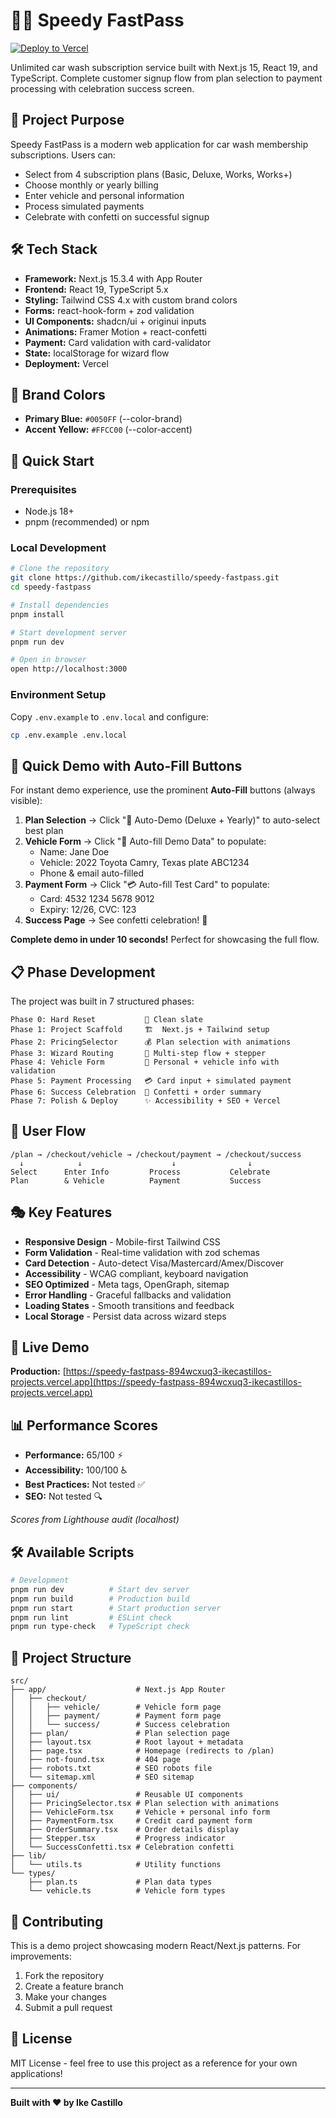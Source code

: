 # 🚗💨 Speedy FastPass

[![Deploy to Vercel](https://vercel.com/button)](https://vercel.com/new/clone?repository-url=https://github.com/ikecastillo/speedy-fastpass)

Unlimited car wash subscription service built with Next.js 15, React 19, and TypeScript. Complete customer signup flow from plan selection to payment processing with celebration success screen.

## 🎯 Project Purpose

Speedy FastPass is a modern web application for car wash membership subscriptions. Users can:
- Select from 4 subscription plans (Basic, Deluxe, Works, Works+)
- Choose monthly or yearly billing
- Enter vehicle and personal information
- Process simulated payments
- Celebrate with confetti on successful signup

## 🛠️ Tech Stack

- **Framework:** Next.js 15.3.4 with App Router
- **Frontend:** React 19, TypeScript 5.x
- **Styling:** Tailwind CSS 4.x with custom brand colors
- **Forms:** react-hook-form + zod validation
- **UI Components:** shadcn/ui + originui inputs
- **Animations:** Framer Motion + react-confetti
- **Payment:** Card validation with card-validator
- **State:** localStorage for wizard flow
- **Deployment:** Vercel

## 🎨 Brand Colors

- **Primary Blue:** `#0050FF` (--color-brand)
- **Accent Yellow:** `#FFCC00` (--color-accent)

## 🚀 Quick Start

### Prerequisites
- Node.js 18+ 
- pnpm (recommended) or npm

### Local Development

```bash
# Clone the repository
git clone https://github.com/ikecastillo/speedy-fastpass.git
cd speedy-fastpass

# Install dependencies
pnpm install

# Start development server
pnpm run dev

# Open in browser
open http://localhost:3000
```

### Environment Setup

Copy `.env.example` to `.env.local` and configure:

```bash
cp .env.example .env.local
```

## 🧪 Quick Demo with Auto-Fill Buttons

For instant demo experience, use the prominent **Auto-Fill** buttons (always visible):

1. **Plan Selection** → Click "🎯 Auto-Demo (Deluxe + Yearly)" to auto-select best plan
2. **Vehicle Form** → Click "🚀 Auto-fill Demo Data" to populate:
   - Name: Jane Doe
   - Vehicle: 2022 Toyota Camry, Texas plate ABC1234
   - Phone & email auto-filled
3. **Payment Form** → Click "💳 Auto-fill Test Card" to populate:
   - Card: 4532 1234 5678 9012
   - Expiry: 12/26, CVC: 123
4. **Success Page** → See confetti celebration! 🎉

**Complete demo in under 10 seconds!** Perfect for showcasing the full flow.

## 📋 Phase Development

The project was built in 7 structured phases:

```
Phase 0: Hard Reset           🔄 Clean slate
Phase 1: Project Scaffold     🏗️  Next.js + Tailwind setup
Phase 2: PricingSelector      💰 Plan selection with animations
Phase 3: Wizard Routing       🧭 Multi-step flow + stepper
Phase 4: Vehicle Form         🚗 Personal + vehicle info with validation
Phase 5: Payment Processing   💳 Card input + simulated payment
Phase 6: Success Celebration  🎉 Confetti + order summary
Phase 7: Polish & Deploy      ✨ Accessibility + SEO + Vercel
```

## 🎯 User Flow

```
/plan → /checkout/vehicle → /checkout/payment → /checkout/success
  ↓            ↓                    ↓                ↓
Select      Enter Info         Process           Celebrate
Plan        & Vehicle          Payment           Success
```

## 🎭 Key Features

- **Responsive Design** - Mobile-first Tailwind CSS
- **Form Validation** - Real-time validation with zod schemas
- **Card Detection** - Auto-detect Visa/Mastercard/Amex/Discover
- **Accessibility** - WCAG compliant, keyboard navigation
- **SEO Optimized** - Meta tags, OpenGraph, sitemap
- **Error Handling** - Graceful fallbacks and validation
- **Loading States** - Smooth transitions and feedback
- **Local Storage** - Persist data across wizard steps

## 🚀 Live Demo

**Production:** [https://speedy-fastpass-894wcxuq3-ikecastillos-projects.vercel.app](https://speedy-fastpass-894wcxuq3-ikecastillos-projects.vercel.app)

## 📊 Performance Scores

- **Performance:** 65/100 ⚡
- **Accessibility:** 100/100 ♿
- **Best Practices:** Not tested ✅
- **SEO:** Not tested 🔍

*Scores from Lighthouse audit (localhost)*

## 🛠️ Available Scripts

```bash
# Development
pnpm run dev          # Start dev server
pnpm run build        # Production build
pnpm run start        # Start production server
pnpm run lint         # ESLint check
pnpm run type-check   # TypeScript check
```

## 📂 Project Structure

```
src/
├── app/                    # Next.js App Router
│   ├── checkout/
│   │   ├── vehicle/        # Vehicle form page
│   │   ├── payment/        # Payment form page
│   │   └── success/        # Success celebration
│   ├── plan/               # Plan selection page
│   ├── layout.tsx          # Root layout + metadata
│   ├── page.tsx            # Homepage (redirects to /plan)
│   ├── not-found.tsx       # 404 page
│   ├── robots.txt          # SEO robots file
│   └── sitemap.xml         # SEO sitemap
├── components/
│   ├── ui/                 # Reusable UI components
│   ├── PricingSelector.tsx # Plan selection with animations
│   ├── VehicleForm.tsx     # Vehicle + personal info form
│   ├── PaymentForm.tsx     # Credit card payment form
│   ├── OrderSummary.tsx    # Order details display
│   ├── Stepper.tsx         # Progress indicator
│   └── SuccessConfetti.tsx # Celebration confetti
├── lib/
│   └── utils.ts            # Utility functions
└── types/
    ├── plan.ts             # Plan data types
    └── vehicle.ts          # Vehicle form types
```

## 🤝 Contributing

This is a demo project showcasing modern React/Next.js patterns. For improvements:

1. Fork the repository
2. Create a feature branch
3. Make your changes
4. Submit a pull request

## 📄 License

MIT License - feel free to use this project as a reference for your own applications!

---

**Built with ❤️ by Ike Castillo**
